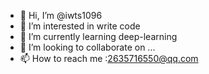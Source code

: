 - 👋 Hi, I’m @iwts1096
- 👀 I’m interested in write code
- 🌱 I’m currently learning deep-learning
- 💞️ I’m looking to collaborate on ...
- 📫 How to reach me :2635716550@qq.com

<!---
iwts1096/iwts1096 is a ✨ special ✨ repository because its `README.md` (this file) appears on your GitHub profile.
You can click the Preview link to take a look at your changes.
--->
